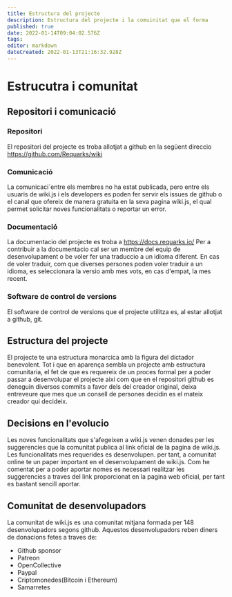 ```yaml
---
title: Estructura del projecte
description: Estructura del projecte i la comuinitat que el forma
published: true
date: 2022-01-14T09:04:02.576Z
tags: 
editor: markdown
dateCreated: 2022-01-13T21:16:32.928Z
---
```


# Estrucutra i comunitat 
## Repositori i comunicació
### Repositori
El repositori del projecte es troba allotjat a github en la següent direccio https://github.com/Requarks/wiki
### Comunicació
La comunicaci´entre els membres no ha estat publicada, pero entre els usuaris de wiki.js i els developers es poden fer servir els issues de github o el canal que ofereix de manera gratuita en la seva pagina wiki.js, el qual permet solicitar noves funcionalitats o reportar un error.
### Documentació
La documentacio del projecte es troba a https://docs.requarks.io/
Per a contribuir a la documentacio cal ser un membre del equip de desenvolupament o be voler fer una traduccio a un idioma diferent. En cas de voler traduir, com que diverses persones poden voler traduir a un idioma, es seleccionara la versio amb mes vots, en cas d'empat, la mes recent.
### Software de control de versions
El software de control de versions que el projecte utilitza es, al estar allotjat a github, git.
## Estructura del projecte
El projecte te una estructura monarcica amb la figura del dictador benevolent. Tot i que en aparença sembla un projecte amb estructura comunitaria, el fet de que es requereix de un proces formal per a poder passar a desenvolupar el projecte aixi com que en el repositori github es deneguin diversos commits a favor dels del creador original, deixa entreveure que mes que un consell de persones decidin es el mateix creador qui decideix.
## Decisions en l'evolucio
Les noves funcionalitats que s'afegeixen a wiki.js venen donades per les suggerencies que la comunitat publica al link oficial de la pagina de wiki.js. Les funcionalitats mes requerides es desenvolupen. per tant, a comunitat online te un paper important en el desenvolupament de wiki.js. Com he comentat per a poder aportar nomes es necessari realitzar les suggerencies a traves del link proporcionat en la pagina web oficial, per tant es bastant sencill aportar.
## Comunitat de desenvolupadors
La comunitat de wiki.js es una comunitat mitjana formada per 148 desenvolupadors segons github. Aquestos desenvolupadors reben diners de donacions fetes a traves de:
- Github sponsor
- Patreon
- OpenCollective
- Paypal
- Criptomonedes(Bitcoin i Ethereum)
- Samarretes

